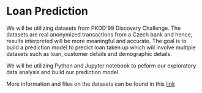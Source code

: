 # Loan Prediction
We will be utilizing datasets from PKDD'99 Discovery Challenge. The datasets are real anonymized transactions from a Czech bank and hence, results interpreted will be more meaningful and accurate. The goal is to build a prediction model to predict loan taken up which will involve multiple datasets such as loan, customer details and demographic details. 

We will be utilizing Python and Jupyter notebook to peform our exploratory data analysis and build our prediction model.

More information and files on the datasets can be found in this [link](https://data.world/lpetrocelli/czech-financial-dataset-real-anonymized-transactions)
